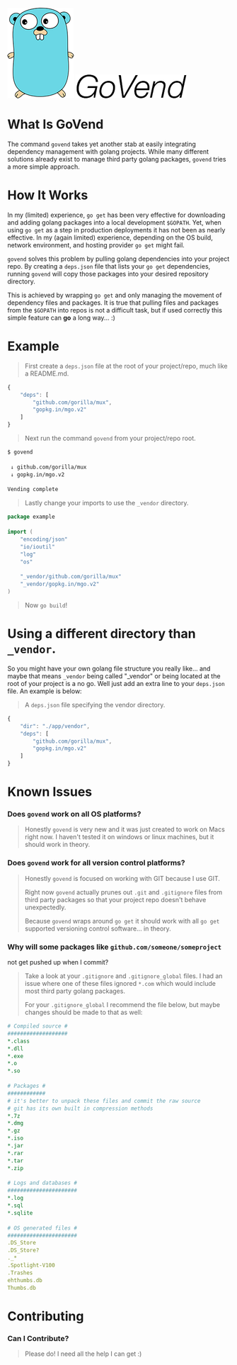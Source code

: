 ![Golang Gopher](./images/small-gopher.png) ![GoVend](./images/govend.png)

What Is GoVend
==============

The command `govend` takes yet another stab at easily integrating dependency management with golang projects. While many different solutions already exist to manage third party golang packages, `govend` tries a more simple approach.

How It Works
============

In my (limited) experience, `go get` has been very effective for downloading and adding golang packages into a local development `$GOPATH`. Yet, when using `go get` as a step in production deployments it has not been as nearly effective. In my (again limited) experience, depending on the OS build, network environment, and hosting provider `go get` might fail.

`govend` solves this problem by pulling golang dependencies into your project repo. By creating a `deps.json` file that lists your `go get` dependencies, running `govend` will copy those packages into your desired repository directory.

This is achieved by wrapping `go get` and only managing the movement of dependency files and packages. It is true that pulling files and packages from the `$GOPATH` into repos is not a difficult task, but if used correctly this simple feature can **go** a long way... :)

Example
=======

> First create a `deps.json` file at the root of your project/repo, much like a README.md.

```javascript
{
    "deps": [
        "github.com/gorilla/mux",
        "gopkg.in/mgo.v2"
    ]
}
```

> Next run the command `govend` from your project/repo root.

```bash
$ govend

 ↓ github.com/gorilla/mux
 ↓ gopkg.in/mgo.v2

Vending complete
```

> Lastly change your imports to use the `_vendor` directory.

```go
package example

import (
	"encoding/json"
	"io/ioutil"
	"log"
	"os"

	"_vendor/github.com/gorilla/mux"
	"_vendor/gopkg.in/mgo.v2"
)
```

> Now `go build`!

Using a different directory than `_vendor`.
===========================================

So you might have your own golang file structure you really like... and maybe that means `_vendor` being called "_vendor" or being located at the root of your project is a no go. Well just add an extra line to your `deps.json` file. An example is below:

> A `deps.json` file specifying the vendor directory.

```javascript
{
    "dir": "./app/vendor",
    "deps": [
        "github.com/gorilla/mux",
        "gopkg.in/mgo.v2"
    ]
}
```

Known Issues
============

### Does `govend` work on all OS platforms?

> Honestly `govend` is very new and it was just created to work on Macs right now. I haven't tested it on windows or linux machines, but it should work in theory.

### Does `govend` work for all version control platforms?

> Honestly `govend` is focused on working with GIT because I use GIT.
>
> Right now `govend` actually prunes out `.git` and `.gitignore` files from third party packages so that your project repo doesn't behave unexpectedly.
>
> Because `govend` wraps around `go get` it should work with all `go get` supported versioning control software... in theory.

### Why will some packages like `github.com/someone/someproject`

not get pushed up when I commit?

> Take a look at your `.gitignore` and `.gitignore_global` files. I had an issue where one of these files ignored `*.com` which would include most third party golang packages.
>
> For your `.gitignore_global` I recommend the file below, but maybe changes should be made to that as well:

```yml
# Compiled source #
###################
*.class
*.dll
*.exe
*.o
*.so

# Packages #
############
# it's better to unpack these files and commit the raw source
# git has its own built in compression methods
*.7z
*.dmg
*.gz
*.iso
*.jar
*.rar
*.tar
*.zip

# Logs and databases #
######################
*.log
*.sql
*.sqlite

# OS generated files #
######################
.DS_Store
.DS_Store?
._*
.Spotlight-V100
.Trashes
ehthumbs.db
Thumbs.db
```

Contributing
============

### Can I Contribute?

> Please do! I need all the help I can get :)
